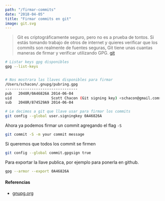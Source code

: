 ```yaml
---
path: "/firmar-commits"
date: "2018-04-05"
title: "Firmar commits en git"
image: git.svg
---
```


> Git es criptográficamente seguro, pero no es a prueba de tontos. Si estás tomando trabajo de otros de internet y quieres verificar que los commits son realmente de fuentes seguras, Git tiene unas cuantas maneras de firmar y verificar utilizando GPG. [git](https://git-scm.com/book/es/v2/Herramientas-de-Git-Firmando-tu-trabajo)


```bash
# Listar keys gpg disponibles
gpg --list-keys


# Nos mostrara las llaves disponibles para firmar
/Users/schacon/.gnupg/pubring.gpg
---------------------------------
pub   2048R/0A46826A 2014-06-04
uid                  Scott Chacon (Git signing key) <schacon@gmail.com>
sub   2048R/874529A9 2014-06-04

# Le decimos a git que llave usar para firmar los commits
git config --global user.signingkey 0A46826A

```

Ahora ya podemos firmar un commit agregando el flag `-S`
```bash
git commit -S -m your commit message
```

Si queremos que todos los commit se firmen
```bash
git config --global commit.gpgsign true

```

Para exportar la llave publica, por ejemplo para ponerla en github.
 ```bash
gpg --armor --export 0A46826A
``` 

#### Referencias
- [gnupg.org](https://www.gnupg.org/gph/es/manual/c16.html)
